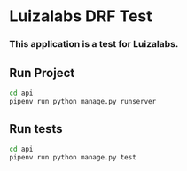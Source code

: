 # Luizalabs DRF Test
### This application is a test for Luizalabs.

## Run Project

```sh
cd api
pipenv run python manage.py runserver
```

## Run tests

```sh
cd api
pipenv run python manage.py test
```